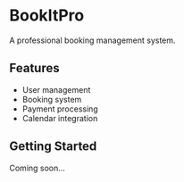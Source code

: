 # BookItPro

A professional booking management system.

## Features

- User management
- Booking system
- Payment processing
- Calendar integration

## Getting Started

Coming soon...
